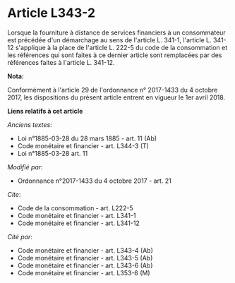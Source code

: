 # Article L343-2

Lorsque la fourniture à distance de services financiers à un consommateur est précédée d'un démarchage au sens de l'article
L. 341-1, l'article L. 341-12 s'applique à la place de l'article L. 222-5 du code de la consommation et les références qui
sont faites à ce dernier article sont remplacées par des références faites à l'article L. 341-12.

**Nota:**

Conformément à l'article 29 de l'ordonnance n° 2017-1433 du 4 octobre 2017, les dispositions du présent article entrent en
vigueur le 1er avril 2018.

**Liens relatifs à cet article**

_Anciens textes_:

  - Loi n°1885-03-28 du 28 mars 1885 - art. 11 (Ab)
  - Code monétaire et financier - art. L344-3 (T)
  - Loi n°1885-03-28 art. 11

_Modifié par_:

  - Ordonnance n°2017-1433 du 4 octobre 2017 - art. 21

_Cite_:

  - Code de la consommation - art. L222-5
  - Code monétaire et financier - art. L341-1
  - Code monétaire et financier - art. L341-12

_Cité par_:

  - Code monétaire et financier - art. L343-4 (Ab)
  - Code monétaire et financier - art. L343-5 (Ab)
  - Code monétaire et financier - art. L343-6 (Ab)
  - Code monétaire et financier - art. L353-6 (M)
